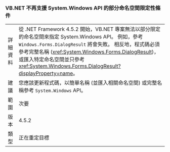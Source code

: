 ### <a name="vbnet-no-longer-supports-partial-namespace-qualification-for-systemwindows-apis"></a>VB.NET 不再支援 System.Windows API 的部分命名空間限定性條件

|   |   |
|---|---|
|詳細資料|從 .NET Framework 4.5.2 開始，VB.NET 專案無法以部分限定的命名空間來指定 System.Windows API。 例如，參考 <code>Windows.Forms.DialogResult</code> 將會失敗。 相反地，程式碼必須參考完整名稱 (<xref:System.Windows.Forms.DialogResult>)，或匯入特定命名空間並只參考 <xref:System.Windows.Forms.DialogResult?displayProperty=name>。|
|建議|您應該更新程式碼，以簡單名稱 (並匯入相關命名空間) 或完整名稱參考 <code>System.Windows</code> API。|
|範圍|次要|
|版本|4.5.2|
|類型|正在重定目標|

